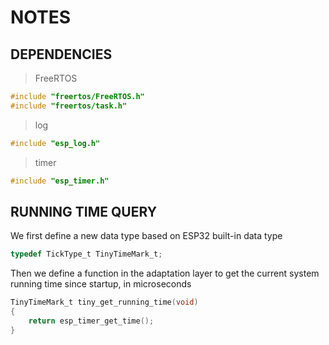 # NOTES

## DEPENDENCIES

> FreeRTOS

```c
#include "freertos/FreeRTOS.h"
#include "freertos/task.h"
```

> log

```c
#include "esp_log.h"
```

> timer

```c
#include "esp_timer.h"
```

## RUNNING TIME QUERY

We first define a new data type based on ESP32 built-in data type

```c
typedef TickType_t TinyTimeMark_t;
```

Then we define a function in the adaptation layer to get the current system running time since startup, in microseconds

```c
TinyTimeMark_t tiny_get_running_time(void)
{
    return esp_timer_get_time();
}
```